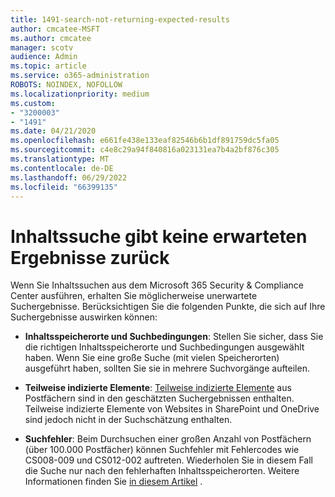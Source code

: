 ```yaml
---
title: 1491-search-not-returning-expected-results
author: cmcatee-MSFT
ms.author: cmcatee
manager: scotv
audience: Admin
ms.topic: article
ms.service: o365-administration
ROBOTS: NOINDEX, NOFOLLOW
ms.localizationpriority: medium
ms.custom:
- "3200003"
- "1491"
ms.date: 04/21/2020
ms.openlocfilehash: e661fe438e133eaf82546b6b1df891759dc5fa05
ms.sourcegitcommit: c4e8c29a94f840816a023131ea7b4a2bf876c305
ms.translationtype: MT
ms.contentlocale: de-DE
ms.lasthandoff: 06/29/2022
ms.locfileid: "66399135"
---
```

# <a name="content-search-not-returning-expected-results"></a>Inhaltssuche gibt keine erwarteten Ergebnisse zurück

Wenn Sie Inhaltssuchen aus dem Microsoft 365 Security & Compliance Center ausführen, erhalten Sie möglicherweise unerwartete Suchergebnisse. Berücksichtigen Sie die folgenden Punkte, die sich auf Ihre Suchergebnisse auswirken können:

- **Inhaltsspeicherorte und Suchbedingungen**: Stellen Sie sicher, dass Sie die richtigen Inhaltsspeicherorte und Suchbedingungen ausgewählt haben. Wenn Sie eine große Suche (mit vielen Speicherorten) ausgeführt haben, sollten Sie sie in mehrere Suchvorgänge aufteilen.

- **Teilweise indizierte Elemente**:  [Teilweise indizierte Elemente](https://docs.microsoft.com/microsoft-365/compliance/partially-indexed-items-in-content-search) aus Postfächern sind in den geschätzten Suchergebnissen enthalten. Teilweise indizierte Elemente von Websites in SharePoint und OneDrive sind jedoch nicht in der Suchschätzung enthalten.

- **Suchfehler**: Beim Durchsuchen einer großen Anzahl von Postfächern (über 100.000 Postfächer) können Suchfehler mit Fehlercodes wie CS008-009 und CS012-002 auftreten. Wiederholen Sie in diesem Fall die Suche nur nach den fehlerhaften Inhaltsspeicherorten. Weitere Informationen finden Sie  [in diesem Artikel](https://docs.microsoft.com/microsoft-365/compliance/retry-failed-content-search) .

